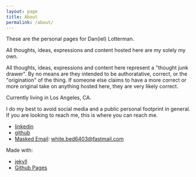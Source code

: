 ```yaml
---
layout: page
title: About
permalink: /about/
---
```


These are the personal pages for Dan(iel) Lotterman.

All thoughts, ideas, expressions and content hosted here are my solely my own.

All thoughts, ideas, expressions and content here represent a "thought junk drawer". By no means are they intended to be authoratative, correct, or the "origination" of the thing. If someone else claims to have a more correct or more original take on anything hosted here, they are very likely correct.

Currently living in Los Angeles, CA.

I do my best to avoid social media and a public personal footprint in general. If you are looking to reach me, this is where you can reach me. 

- [linkedin](https://www.linkedin.com/in/dlotterman/)
- [github](https://github.com/dlotterman)
- [Masked Email](https://www.fastmail.help/hc/en-us/articles/4406536368911-Masked-Email): <white.bed6403@fastmail.com>

Made with:
- [jekyll][jekyll-organization]
- [Github Pages](https://pages.github.com)


[jekyll-organization]: https://github.com/jekyll
